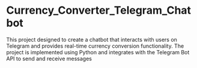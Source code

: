 # Currency_Converter_Telegram_Chatbot
This project designed to create a chatbot that interacts with users on Telegram and provides real-time currency conversion functionality. The project is implemented using Python and integrates with the Telegram Bot API to send and receive messages
